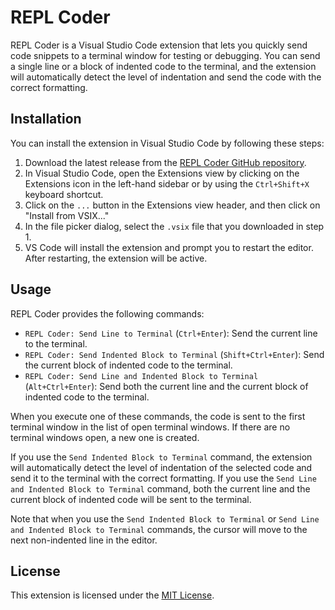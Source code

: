 # REPL Coder

REPL Coder is a Visual Studio Code extension that lets you quickly send code snippets to a terminal window for testing or debugging. You can send a single line or a block of indented code to the terminal, and the extension will automatically detect the level of indentation and send the code with the correct formatting.

## Installation

You can install the extension in Visual Studio Code by following these steps:

1. Download the latest release from the [REPL Coder GitHub repository](https://github.com/johnwoodill/repl-coder/releases).
2. In Visual Studio Code, open the Extensions view by clicking on the Extensions icon in the left-hand sidebar or by using the `Ctrl+Shift+X` keyboard shortcut.
3. Click on the `...` button in the Extensions view header, and then click on "Install from VSIX..."
4. In the file picker dialog, select the `.vsix` file that you downloaded in step 1.
5. VS Code will install the extension and prompt you to restart the editor. After restarting, the extension will be active.

## Usage

REPL Coder provides the following commands:

* `REPL Coder: Send Line to Terminal` (`Ctrl+Enter`): Send the current line to the terminal.
* `REPL Coder: Send Indented Block to Terminal` (`Shift+Ctrl+Enter`): Send the current block of indented code to the terminal.
* `REPL Coder: Send Line and Indented Block to Terminal` (`Alt+Ctrl+Enter`): Send both the current line and the current block of indented code to the terminal.

When you execute one of these commands, the code is sent to the first terminal window in the list of open terminal windows. If there are no terminal windows open, a new one is created.

If you use the `Send Indented Block to Terminal` command, the extension will automatically detect the level of indentation of the selected code and send it to the terminal with the correct formatting. If you use the `Send Line and Indented Block to Terminal` command, both the current line and the current block of indented code will be sent to the terminal.

Note that when you use the `Send Indented Block to Terminal` or `Send Line and Indented Block to Terminal` commands, the cursor will move to the next non-indented line in the editor.

## License

This extension is licensed under the [MIT License](LICENSE).